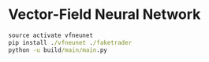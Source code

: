 # Vector-Field Neural Network

```cmd
source activate vfneunet
pip install ./vfneunet ./faketrader
python -u build/main/main.py
```
